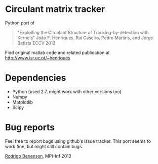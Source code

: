 Circulant matrix tracker
========================

Python port of 
> "Exploiting the Circulant Structure of Tracking-by-detection with Kernels"
> João F. Henriques, Rui Caseiro, Pedro Martins, and Jorge Batista
> ECCV 2012

Find original matlab code and related publication at
http://www.isr.uc.pt/~henriques


Dependencies
============

* Python (used 2.7, might work with other versions too)
* Numpy
* Matplotlib
* Scipy


Bug reports
===========

Feel free to report bugs using github's issue tracker.
This port seems to work fine, but might still contain bugs.


[Rodrigo Benenson](http://rodrigob.github.io), MPI-Inf 2013


